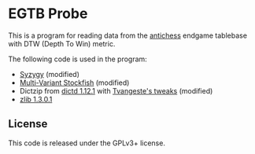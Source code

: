 # EGTB Probe

This is a program for reading data from the [antichess](https://en.wikipedia.org/wiki/Antichess) endgame tablebase with DTW (Depth To Win) metric.

The following code is used in the program:
- [Syzygy](https://github.com/mcostalba/Stockfish/tree/master/src/syzygy) (modified)
- [Multi-Variant Stockfish](https://github.com/ddugovic/Stockfish/tree/146269195b1b6a5e9d1121d9fd5767668a48a2a6) (modified)
- Dictzip from [dictd 1.12.1](https://sourceforge.net/projects/dict/) with [Tvangeste's tweaks](https://github.com/Tvangeste/dictzip-win32/tree/bb996c999e9f437b1abb98d941a0a7a98ba82f67) (modified)
- [zlib 1.3.0.1](https://github.com/madler/zlib/tree/643e17b7498d12ab8d15565662880579692f769d)

## License

This code is released under the GPLv3+ license.
